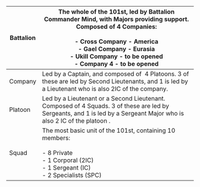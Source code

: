 | Battalion | The whole of the 101st, led by Battalion Commander Mind, with Majors providing support. Composed of 4 Companies:<br><br>- Cross Company - America<br>- Gael Company - Eurasia<br>- Ukill Company - to be opened<br>- Company 4 - to be opened |
| --------- | --------------------------------------------------------------------------------------------------------------------------------------------------------------------------------------------------------------------------------------------- |
| Company   | Led by a Captain, and composed of  4 Platoons. 3 of these are led by Second Lieutenants, and 1 is led by a Lieutenant who is also 2IC of the company.                                                                                         |
| Platoon   | Led by a Lieutenant or a Second Lieutenant. Composed of 4 Squads. 3 of these are led by Sergeants, and 1 is led by a Sergeant Major who is also 2 IC of the platoon .                                                                         |
| Squad     | The most basic unit of the 101st, containing 10 members:<br><br>- 8 Private<br>- 1 Corporal (2IC)<br>- 1 Sergeant (IC)<br>- 2 Specialists (SPC)                                                                                               |

